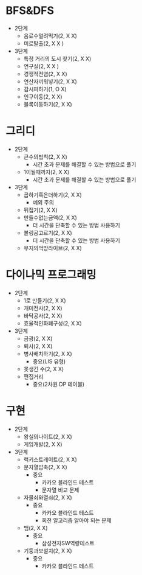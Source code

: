 # BFS&DFS
- 2단계
  - 음료수얼려먹기(2, X X)
  - 미로탈출(2, X X )
- 3단계
  - 특정 거리의 도시 찾기(2, X X)
  - 연구실(2, X X )
  - 경쟁적전염(2, X X)
  - 연산자끼워넣기(2, X X)
  - 감시피하기(1, O X)
  - 인구이동(2, X X)
  - 블록이동하기(2, X X)

# 그리디
- 2단계
  - 큰수의법칙(2, X X)
    - 시간 초과 문제를 해결할 수 있는 방법으로 풀기
  - 1이될때까지(2, X X)
    - 시간 초과 문제를 해결할 수 있는 방법으로 풀기
- 3단계
  - 곱하기혹은더하기(2, X X)
    - 예외 주의
  - 뒤집기(2, X X)
  - 만들수없는금액(2, X X)
    - 더 시간을 단축할 수 있는 방법 사용하기 
  - 볼링공고르기(2, X X)
    - 더 시간을 단축할 수 있는 방법 사용하기
  - 무지의먹방라이브(2, X X)

# 다이나믹 프로그래밍
- 2단계
  - 1로 만들기(2, X X)
  - 개미전사(2, X X)
  - 바닥공사(2, X X)
  - 효율적인화폐구성(2, X X)
- 3단계
  - 금광(2, X X)
  - 퇴사(2, X X)
  - 병사배치하기(2, X X)
    - 중요(LIS 유형)
  - 못생긴 수(2, X X)
  - 편집거리
    - 중요(2차원 DP 테이블)

# 구현
- 2단계
  - 왕실의나이트(2, X X)
  - 게임개발(2, X X)
- 3단계
  - 럭키스트레이트(2, X X)
  - 문자열압축(2, X X)
    - 중요
      - 카카오 블라인드 테스트
      - 문자열 비교 문제
  - 자물쇠와열쇠(2, X X)
    - 중요
      - 카카오 블라인드 테스트
      - 회전 알고리즘 알아야 되는 문제
  - 뱀(2, X X)
    - 중요
      - 삼성전자SW역량테스트
  - 기둥과보설치(2, X X)
    - 중요
      - 카카오 블라인드 테스트